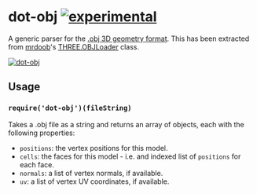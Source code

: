 # dot-obj [![experimental](http://hughsk.github.io/stability-badges/dist/experimental.svg)](http://github.com/hughsk/stability-badges) #

A generic parser for the
[.obj 3D geometry format](http://en.wikipedia.org/wiki/Wavefront_.obj_file).
This has been extracted from [mrdoob](http://github.com/mrdoob)'s
[THREE.OBJLoader](https://github.com/mrdoob/three.js/blob/21515188fd613a71f3d76199b7ae60857f168d25/examples/js/loaders/OBJLoader.js) class.

[![dot-obj](https://nodei.co/npm/dot-obj.png?mini=true)](https://nodei.co/npm/dot-obj)

## Usage ##

### `require('dot-obj')(fileString)` ###

Takes a .obj file as a string and returns an array of objects, each with the
following properties:

* `positions`: the vertex positions for this model.
* `cells`: the faces for this model - i.e. and indexed list of `positions` for
  each face.
* `normals`: a list of vertex normals, if available.
* `uv`: a list of vertex UV coordinates, if available.
